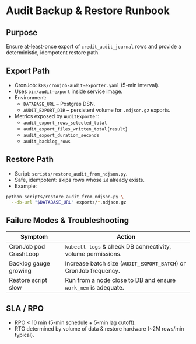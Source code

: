 # Audit Backup & Restore Runbook

## Purpose
Ensure at-least-once export of `credit_audit_journal` rows and provide a deterministic, idempotent restore path.

## Export Path
* CronJob: `k8s/cronjob-audit-exporter.yaml` (5-min interval).
* Uses `bin/audit-export` inside service image.
* Environment:
  * `DATABASE_URL` – Postgres DSN.
  * `AUDIT_EXPORT_DIR` – persistent volume for `.ndjson.gz` exports.
* Metrics exposed by `AuditExporter`:
  * `audit_export_rows_selected_total`
  * `audit_export_files_written_total{result}`
  * `audit_export_duration_seconds`
  * `audit_backlog_rows`

## Restore Path
* Script: `scripts/restore_audit_from_ndjson.py`.
* Safe, idempotent: skips rows whose `id` already exists.
* Example:

```bash
python scripts/restore_audit_from_ndjson.py \
  --db-url "$DATABASE_URL" exports/*.ndjson.gz
```

## Failure Modes & Troubleshooting
| Symptom | Action |
|---|---|
| CronJob pod CrashLoop | `kubectl logs` & check DB connectivity, volume permissions. |
| Backlog gauge growing | Increase batch size (`AUDIT_EXPORT_BATCH`) or CronJob frequency. |
| Restore script slow | Run from a node close to DB and ensure `work_mem` is adequate. |

## SLA / RPO
* RPO < 10 min (5-min schedule + 5-min lag cutoff).
* RTO determined by volume of data & restore hardware (~2M rows/min typical).
